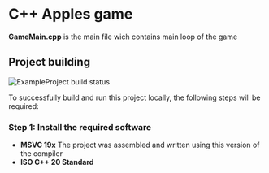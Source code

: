 # C++ Apples game

**GameMain.cpp** is the main file wich contains main loop of the game

## Project building

<a><img src="https://camo.githubusercontent.com/e4d898cfb472819c5f287f8205246bf002220c18e0e4dcc571a5a76d18c3ca62/68747470733a2f2f7472617669732d63692e6f72672f6465766f707368712f4578616d706c6550726f6a6563742e737667" alt="ExampleProject build status" data-canonical-src="https://travis-ci.org/devopshq/ExampleProject.svg" style="max-width: 100%;"></a>

To successfully build and run this project locally, the following steps will be required:

### Step 1: Install the required software

- **MSVC 19x** The project was assembled and written using this version of the compiler
- **ISO C++ 20 Standard**